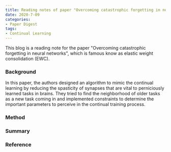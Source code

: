 ```yaml
---
title: Reading notes of paper "Overcoming catastrophic forgetting in neural networks"
date: 2020-7-09
categories:
- Paper Digest
tags:
- Continual Learning
---
```


This blog is a reading note for the paper "Overcoming catastrophic forgetting in neural networks", which is famous know as elastic weight consolidation (EWC).

### Background

In this paper, the authors designed an algorithm to mimic the continual learning by reducing the spasticity of synapses that are vital to perniciously learned tasks in brains. They tried to find the neighborhood of older tasks as a new task coming in and implemented constraints to determine the important parameters to perceive in the continual training process.

### Method

### Summary

### Reference

